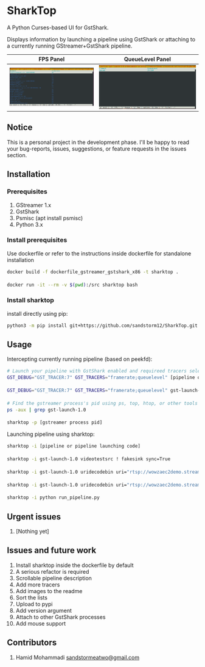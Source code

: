 # SharkTop

A Python Curses-based UI for GstShark.

Displays information by launching a pipeline using GstShark or attaching to a currently running GStreamer+GstShark pipeline.

FPS Panel                  | QueueLevel Panel
:-------------------------:|:-------------------------:
![](image/fps.png)         | ![](image/queue.png)

## Notice

This is a personal project in the development phase. I'll be happy to read your bug-reports, issues, suggestions, or feature requests in the issues section.

## Installation

### Prerequisites
1. GStreamer 1.x
2. GstShark
3. Psmisc (apt install psmisc)
4. Python 3.x

### Install prerequisites

Use dockerfile or refer to the instructions inside dockerfile for standalone installation

```bash
docker build -f dockerfile_gstreamer_gstshark_x86 -t sharktop .

docker run -it --rm -v $(pwd):/src sharktop bash
```

### Install sharktop

install directly using pip:
```bash
python3 -m pip install git+https://github.com/sandstorm12/SharkTop.git
```

## Usage

Intercepting currently running pipeline (based on peekfd):
```bash
# Launch your pipeline with GstShark enabled and requireed tracers selected
GST_DEBUG="GST_TRACER:7" GST_TRACERS="framerate;queuelevel" [pipeline or pipeline launching code]

GST_DEBUG="GST_TRACER:7" GST_TRACERS="framerate;queuelevel" gst-launch-1.0 uridecodebin uri="rtsp://wowzaec2demo.streamlock.net/vod/mp4:BigBuckBunny_115k.mov" ! queue ! videoconvert ! fakesink sync=True -p "queue|videoconvert"

# Find the gstreamer process's pid using ps, top, htop, or other tools
ps -aux | grep gst-launch-1.0

sharktop -p [gstreamer process pid]
```

Launching pipeline using sharktop:
```bash
sharktop -i [pipeline or pipeline launching code]

sharktop -i gst-launch-1.0 videotestsrc ! fakesink sync=True

sharktop -i gst-launch-1.0 uridecodebin uri="rtsp://wowzaec2demo.streamlock.net/vod/mp4:BigBuckBunny_115k.mov" ! queue ! videoconvert ! fakesink sync=True

sharktop -i gst-launch-1.0 uridecodebin uri="rtsp://wowzaec2demo.streamlock.net/vod/mp4:BigBuckBunny_115k.mov" ! queue ! videoconvert ! fakesink sync=True -p "queue|videoconvert"

sharktop -i python run_pipeline.py
```

## Urgent issues
1. [Nothing yet]

## Issues and future work
1. Install sharktop inside the dockerfile by default
2. A serious refactor is required
3. Scrollable pipeline description
4. Add more tracers
5. Add images to the readme
6. Sort the lists
7. Upload to pypi
8. Add version argument
9. Attach to other GstShark processes
10. Add mouse support

## Contributors
1. Hamid Mohammadi <sandstormeatwo@gmail.com>

